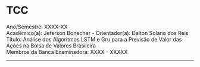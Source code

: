 # TCC

Ano/Semestre: XXXX-XX  
Acadêmico(a): Jeferson Bonecher - Orientador(a): Dalton Solano dos Reis  
Título: Análise dos Algoritmos LSTM e Gru para a Previsão de Valor das Ações na Bolsa de Valores Brasileira  
Membros da Banca Examinadora: XXXX - XXXXX  

----
